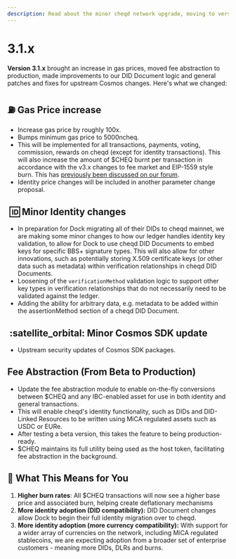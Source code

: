 ```yaml
---
description: Read about the minor cheqd network upgrade, moving to version 3.1.x
---
```


# 3.1.x

﻿﻿**Version 3.1.x** brought an increase in gas prices, moved fee abstraction to production, made improvements to our DID Document logic and general patches and fixes for upstream Cosmos changes. Here's what we changed:

## :fuelpump: **Gas Price increase**

* Increase gas price by roughly 100x.
* Bumps minimum gas price to 5000ncheq.
* This will be implemented for all transactions, payments, voting, commission, rewards on cheqd (except for identity transactions). This will also increase the amount of $CHEQ burnt per transaction in accordance with the v3.x changes to fee market and EIP-1559 style burn. This has [previously been discussed on our forum](https://forum.cheqd.io/discussion/25418-cheq-updated-tokenomics-discussion-eip1559-burn-updated-identity-pricing).
* Identity price changes will be included in another parameter change proposal.

## ﻿﻿ :id: **Minor Identity changes**

* In preparation for Dock migrating all of their DIDs to cheqd mainnet, we are making some minor changes to how our ledger handles identity key validation, to allow for Dock to use cheqd DID Documents to embed keys for specific BBS+ signature types. This will also allow for other innovations, such as potentially storing X.509 certificate keys (or other data such as metadata) within verification relationships in cheqd DID Documents.
* Loosening of the `verificationMethod` validation logic to support other key types in verification relationships that do not necessarily need to be validated against the ledger.
* Adding the ability for arbitrary data, e.g. metadata to be added within the assertionMethod section of a cheqd DID Document.

## ﻿﻿ :satellite\_orbital: **Minor Cosmos SDK update**

* Upstream security updates of Cosmos SDK packages.



## **Fee Abstraction (From Beta to Production)**

* Update the fee abstraction module to enable on-the-fly conversions between $CHEQ and any IBC-enabled asset for use in both identity and general transactions.
* This will enable cheqd's identity functionality, such as DIDs and DID-Linked Resources to be written using MiCA regulated assets such as USDC or EURe.
* After testing a beta version, this takes the feature to being production-ready.
* $CHEQ maintains its full utility being used as the host token, facilitating fee abstraction in the background.

## 🌟 **What This Means for You**

1. **Higher burn rates**: All $CHEQ transactions will now see a higher base price and associated burn, helping create deflationary mechanisms
2. **More identity adoption (DID compatibility):** DID Document changes allow Dock to begin their full identity migration over to cheqd.
3. **More identity adoption (more currency compatibility):** With support for a wider array of currencies on the network, including MiCA regulated stablecoins, we are expecting adoption from a broader set of enterprise customers - meaning more DIDs, DLRs and burns.
